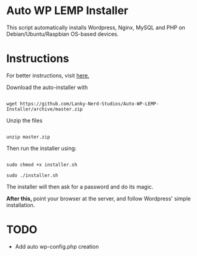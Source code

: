 Auto WP LEMP Installer
======================

This script automatically installs Wordpress, Nginx, MySQL and PHP on Debian/Ubuntu/Raspbian OS-based devices.


Instructions
============

For better instructions, visit <a href="http://thepi.club/2014/05/auto-install-wordpress-pi/">here.</a>

Download the auto-installer with

<code>
wget https://github.com/Lanky-Nerd-Studios/Auto-WP-LEMP-Installer/archive/master.zip
</code>

Unzip the files

<code>
unzip master.zip
</code>

Then run the installer using:

<code>
sudo chmod +x installer.sh
</code>

<code>
sudo ./installer.sh
</code>

The installer will then ask for a password and do its magic.

<strong>After this, </strong>point your browser at the server, and follow Wordpress' simple installation.

TODO
====

- Add auto wp-config.php creation
